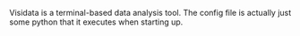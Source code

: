 Visidata is a terminal-based data analysis tool.  The config file is actually
just some python that it executes when starting up.
